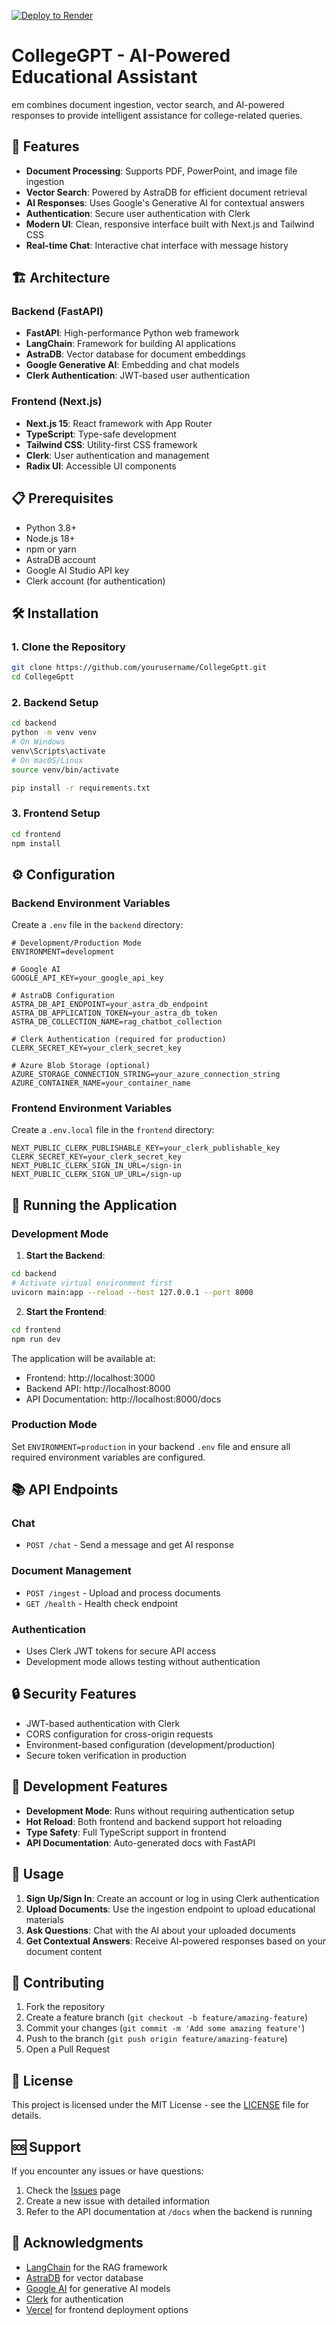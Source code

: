 [![Deploy to Render](https://render.com/images/deploy-to-render-button.svg)](https://render.com/deploy?repo=https://github.com/Chetancj121212/repoCollegeGptt)

# CollegeGPT - AI-Powered Educational Assistant
em combines document ingestion, vector search, and AI-powered responses to provide intelligent assistance for college-related queries.

## 🚀 Features

- **Document Processing**: Supports PDF, PowerPoint, and image file ingestion
- **Vector Search**: Powered by AstraDB for efficient document retrieval
- **AI Responses**: Uses Google's Generative AI for contextual answers
- **Authentication**: Secure user authentication with Clerk
- **Modern UI**: Clean, responsive interface built with Next.js and Tailwind CSS
- **Real-time Chat**: Interactive chat interface with message history

## 🏗️ Architecture

### Backend (FastAPI)

- **FastAPI**: High-performance Python web framework
- **LangChain**: Framework for building AI applications
- **AstraDB**: Vector database for document embeddings
- **Google Generative AI**: Embedding and chat models
- **Clerk Authentication**: JWT-based user authentication

### Frontend (Next.js)

- **Next.js 15**: React framework with App Router
- **TypeScript**: Type-safe development
- **Tailwind CSS**: Utility-first CSS framework
- **Clerk**: User authentication and management
- **Radix UI**: Accessible UI components

## 📋 Prerequisites

- Python 3.8+
- Node.js 18+
- npm or yarn
- AstraDB account
- Google AI Studio API key
- Clerk account (for authentication)

## 🛠️ Installation

### 1. Clone the Repository

```bash
git clone https://github.com/yourusername/CollegeGptt.git
cd CollegeGptt
```

### 2. Backend Setup

```bash
cd backend
python -m venv venv
# On Windows
venv\Scripts\activate
# On macOS/Linux
source venv/bin/activate

pip install -r requirements.txt
```

### 3. Frontend Setup

```bash
cd frontend
npm install
```

## ⚙️ Configuration

### Backend Environment Variables

Create a `.env` file in the `backend` directory:

```env
# Development/Production Mode
ENVIRONMENT=development

# Google AI
GOOGLE_API_KEY=your_google_api_key

# AstraDB Configuration
ASTRA_DB_API_ENDPOINT=your_astra_db_endpoint
ASTRA_DB_APPLICATION_TOKEN=your_astra_db_token
ASTRA_DB_COLLECTION_NAME=rag_chatbot_collection

# Clerk Authentication (required for production)
CLERK_SECRET_KEY=your_clerk_secret_key

# Azure Blob Storage (optional)
AZURE_STORAGE_CONNECTION_STRING=your_azure_connection_string
AZURE_CONTAINER_NAME=your_container_name
```

### Frontend Environment Variables

Create a `.env.local` file in the `frontend` directory:

```env
NEXT_PUBLIC_CLERK_PUBLISHABLE_KEY=your_clerk_publishable_key
CLERK_SECRET_KEY=your_clerk_secret_key
NEXT_PUBLIC_CLERK_SIGN_IN_URL=/sign-in
NEXT_PUBLIC_CLERK_SIGN_UP_URL=/sign-up
```

## 🚀 Running the Application

### Development Mode

1. **Start the Backend**:

```bash
cd backend
# Activate virtual environment first
uvicorn main:app --reload --host 127.0.0.1 --port 8000
```

2. **Start the Frontend**:

```bash
cd frontend
npm run dev
```

The application will be available at:

- Frontend: http://localhost:3000
- Backend API: http://localhost:8000
- API Documentation: http://localhost:8000/docs

### Production Mode

Set `ENVIRONMENT=production` in your backend `.env` file and ensure all required environment variables are configured.

## 📚 API Endpoints

### Chat

- `POST /chat` - Send a message and get AI response

### Document Management

- `POST /ingest` - Upload and process documents
- `GET /health` - Health check endpoint

### Authentication

- Uses Clerk JWT tokens for secure API access
- Development mode allows testing without authentication

## 🔒 Security Features

- JWT-based authentication with Clerk
- CORS configuration for cross-origin requests
- Environment-based configuration (development/production)
- Secure token verification in production

## 🧪 Development Features

- **Development Mode**: Runs without requiring authentication setup
- **Hot Reload**: Both frontend and backend support hot reloading
- **Type Safety**: Full TypeScript support in frontend
- **API Documentation**: Auto-generated docs with FastAPI

## 📱 Usage

1. **Sign Up/Sign In**: Create an account or log in using Clerk authentication
2. **Upload Documents**: Use the ingestion endpoint to upload educational materials
3. **Ask Questions**: Chat with the AI about your uploaded documents
4. **Get Contextual Answers**: Receive AI-powered responses based on your document content

## 🤝 Contributing

1. Fork the repository
2. Create a feature branch (`git checkout -b feature/amazing-feature`)
3. Commit your changes (`git commit -m 'Add some amazing feature'`)
4. Push to the branch (`git push origin feature/amazing-feature`)
5. Open a Pull Request

## 📄 License

This project is licensed under the MIT License - see the [LICENSE](LICENSE) file for details.

## 🆘 Support

If you encounter any issues or have questions:

1. Check the [Issues](https://github.com/yourusername/CollegeGptt/issues) page
2. Create a new issue with detailed information
3. Refer to the API documentation at `/docs` when the backend is running

## 🙏 Acknowledgments

- [LangChain](https://langchain.com/) for the RAG framework
- [AstraDB](https://astra.datastax.com/) for vector database
- [Google AI](https://ai.google.dev/) for generative AI models
- [Clerk](https://clerk.dev/) for authentication
- [Vercel](https://vercel.com/) for frontend deployment options
